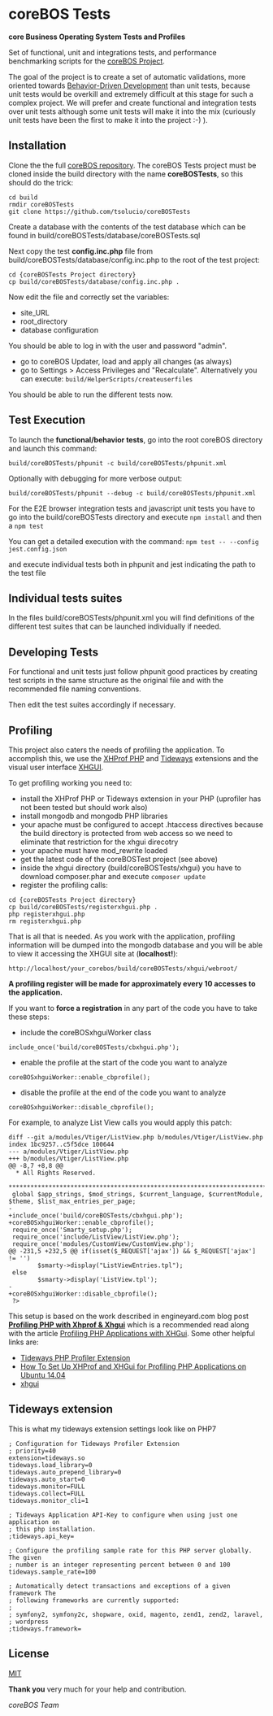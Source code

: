 coreBOS Tests
=======

**core Business Operating System Tests and Profiles**

Set of functional, unit and integrations tests, and performance benchmarking scripts for the [coreBOS Project](http://corebos.org/).

The goal of the project is to create a set of automatic validations, more oriented towards [Behavior-Driven Development](http://en.wikipedia.org/wiki/Behavior_driven_development) than unit tests, because unit tests would be overkill and extremely difficult at this stage for such a complex project. We will prefer and create functional and integration tests over unit tests although some unit tests will make it into the mix (curiously unit tests have been the first to make it into the project :-) ).

Installation
-------

Clone the the full [coreBOS repository](https://github.com/tsolucio/corebos). The coreBOS Tests project must be cloned inside the build directory with the name **coreBOSTests**, so this should do the trick:

```
cd build
rmdir coreBOSTests
git clone https://github.com/tsolucio/coreBOSTests
```

Create a database with the contents of the test database which can be found in build/coreBOSTests/database/coreBOSTests.sql

Next copy the test **config.inc.php** file from build/coreBOSTests/database/config.inc.php to the root of the test project:

```
cd {coreBOSTests Project directory}
cp build/coreBOSTests/database/config.inc.php .
```

Now edit the file and correctly set the variables:

* site_URL
* root_directory
* database configuration

You should be able to log in with the user and password "admin".

* go to coreBOS Updater, load and apply all changes (as always)
* go to Settings > Access Privileges and "Recalculate". Alternatively you can execute: `build/HelperScripts/createuserfiles`

You should be able to run the different tests now.

Test Execution
-------

To launch the **functional/behavior tests**, go into the root coreBOS directory and launch this command:

```build/coreBOSTests/phpunit -c build/coreBOSTests/phpunit.xml```

Optionally with debugging for more verbose output:

```build/coreBOSTests/phpunit --debug -c build/coreBOSTests/phpunit.xml```

For the E2E browser integration tests and javascript unit tests you have to go into the build/coreBOSTests directory and execute `npm install` and then a `npm test`

You can get a detailed execution with the command: `npm test -- --config jest.config.json`

and execute individual tests both in phpunit and jest indicating the path to the test file

Individual tests suites
-------

In the files build/coreBOSTests/phpunit.xml you will find definitions of the different test suites that can be launched individually if needed.

Developing Tests
----------

For functional and unit tests just follow phpunit good practices by creating test scripts in the same structure as the original file and with the recommended file naming conventions.

Then edit the test suites accordingly if necessary.

Profiling
-------

This project also caters the needs of profiling the application. To accomplish this, we use the [XHProf PHP](http://pecl.php.net/package/xhprof) and [Tideways](https://tideways.io/) extensions and the visual user interface [XHGUI](https://github.com/perftools/xhgui.git).

To get profiling working you need to:

* install the XHProf PHP or Tideways extension in your PHP (uprofiler has not been tested but should work also)
* install mongodb and mongodb PHP libraries
* your apache must be configured to accept .htaccess directives because the build directory is protected from web access so we need to eliminate that restriction for the xhgui direcotry
* your apache must have mod_rewrite loaded
* get the latest code of the coreBOSTest project (see above)
* inside the xhgui directory (build/coreBOSTests/xhgui) you have to download composer.phar and execute `composer update`
* register the profiling calls:

```
cd {coreBOSTests Project directory}
cp build/coreBOSTests/registerxhgui.php .
php registerxhgui.php
rm registerxhgui.php
```

That is all that is needed. As you work with the application, profiling information will be dumped into the mongodb database and you will be able to view it accessing the XHGUI site at (**localhost!**):

```
http://localhost/your_corebos/build/coreBOSTests/xhgui/webroot/
```

**A profiling register will be made for approximately every 10 accesses to the application.**

If you want to **force a registration** in any part of the code you have to take these steps:

* include the coreBOSxhguiWorker class

```
include_once('build/coreBOSTests/cbxhgui.php');
 ```

* enable the profile at the start of the code you want to analyze

```
coreBOSxhguiWorker::enable_cbprofile();
```

* disable the profile at the end of the code you want to analyze

```
coreBOSxhguiWorker::disable_cbprofile();
```

For example, to analyze List View calls you would apply this patch:

```
diff --git a/modules/Vtiger/ListView.php b/modules/Vtiger/ListView.php
index 1bc9257..c5f5dce 100644
--- a/modules/Vtiger/ListView.php
+++ b/modules/Vtiger/ListView.php
@@ -8,7 +8,8 @@
  * All Rights Reserved.
  ************************************************************************************/
 global $app_strings, $mod_strings, $current_language, $currentModule, $theme, $list_max_entries_per_page;
-
+include_once('build/coreBOSTests/cbxhgui.php');
+coreBOSxhguiWorker::enable_cbprofile();
 require_once('Smarty_setup.php');
 require_once('include/ListView/ListView.php');
 require_once('modules/CustomView/CustomView.php');
@@ -231,5 +232,5 @@ if(isset($_REQUEST['ajax']) && $_REQUEST['ajax'] != '')
        $smarty->display("ListViewEntries.tpl");
 else
        $smarty->display('ListView.tpl');
-
+coreBOSxhguiWorker::disable_cbprofile();
 ?>
```

This setup is based on the work described in engineyard.com blog post [**Profiling PHP with Xhprof & Xhgui**](https://blog.engineyard.com/2014/profiling-with-xhprof-xhgui-part-1) which is a recommended read along with the article [Profiling PHP Applications with XHGui](https://inviqa.com/blog/profiling-xhgui). Some other helpful links are:

* [Tideways PHP Profiler Extension](https://github.com/tideways/php-profiler-extension)
* [How To Set Up XHProf and XHGui for Profiling PHP Applications on Ubuntu 14.04](https://www.digitalocean.com/community/tutorials/how-to-set-up-xhprof-and-xhgui-for-profiling-php-applications-on-ubuntu-14-04#step-4-—-set-up-mongodb-indexes-(optional))
* [xhgui](https://github.com/perftools/xhgui)

Tideways extension
-------

This is what my tideways extension settings look like on PHP7

```
; Configuration for Tideways Profiler Extension
; priority=40
extension=tideways.so
tideways.load_library=0
tideways.auto_prepend_library=0
tideways.auto_start=0
tideways.monitor=FULL
tideways.collect=FULL
tideways.monitor_cli=1

; Tideways Application API-Key to configure when using just one application on
; this php installation.
;tideways.api_key=

; Configure the profiling sample rate for this PHP server globally.  The given
; number is an integer representing percent between 0 and 100
tideways.sample_rate=100

; Automatically detect transactions and exceptions of a given framework The
; following frameworks are currently supported:
;
; symfony2, symfony2c, shopware, oxid, magento, zend1, zend2, laravel,
; wordpress
;tideways.framework=
```

License
-------

[MIT](https://github.com/tsolucio/coreBOSTests/blob/master/LICENSE.md)

**Thank you** very much for your help and contribution.

*coreBOS Team*
